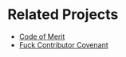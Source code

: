 # Related Projects

  * [Code of Merit](https://github.com/rosarior/Code-of-Merit)
  * [Fuck Contributor Covenant](https://github.com/mengzhuo/fuck_contributor_covenant)
